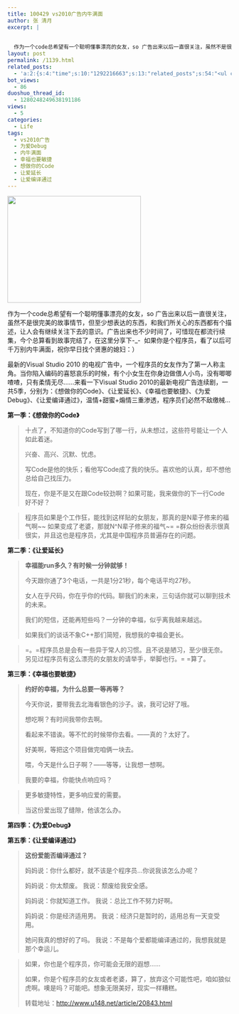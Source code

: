 ```yaml
---
title: 100429 vs2010广告内牛满面
author: 张 清月
excerpt: |
  
  
  作为一个code总希望有一个聪明懂事漂亮的女友，so 广告出来以后一直很关注，虽然不是很完美的故事情节，...
layout: post
permalink: /1139.html
related_posts:
  - 'a:2:{s:4:"time";s:10:"1292216663";s:13:"related_posts";s:54:"<ul class="related_post"><li>No Related Post</li></ul>";}'
bot_views:
  - 86
duoshuo_thread_id:
  - 1280248249638191186
views:
  - 5
categories:
  - Life
tags:
  - vs2010广告
  - 为爱Debug
  - 内牛满面
  - 幸福也要敏捷
  - 想做你的Code
  - 让爱延长
  - 让爱编译通过
---
```

[<img class="aligncenter size-medium wp-image-1140" title="vs20101" src="http://www.80aj.com/wp-content/uploads/2010/04/vs20101-300x240.jpg" alt="" width="300" height="240" />][1]

作为一个code总希望有一个聪明懂事漂亮的女友，so 广告出来以后一直很关注，虽然不是很完美的故事情节，但至少想表达的东西，和我们所关心的东西都有个描述，让人会有继续关注下去的意识。广告出来也不少时间了，可惜现在都流行续集，今个总算看到故事完结了，在这里分享下-_-  如果你是个程序员，看了以后可千万别内牛满面，祝你早日找个贤惠的媳妇：）

最新的Visual Studio 2010 的电视广告中，一个程序员的女友作为了第一人称主角。当你陷入编码的喜怒哀乐的时候，有个小女生在你身边做偎人小鸟，没有唧唧喳喳，只有柔情无尽……来看一下Visual Studio 2010的最新电视广告连续剧，一共5季，分别为：《想做你的Code》、《让爱延长》、《幸福也要敏捷》、《为爱Debug》、《让爱编译通过》，温情+甜蜜+煽情三重渗透，程序员们必然不敌缴械&#8230;

**第一季：《想做你的Code》**



> 十点了，不知道你的Code写到了哪一行，从未想过，这些符号能让一个人如此着迷。
> 
> 兴奋、高兴、沉默、忧虑。
> 
> 写Code是他的快乐；看他写Code成了我的快乐。喜欢他的认真，却不想他总给自己找压力。
> 
> 现在，你是不是又在跟Code较劲啊？如果可能，我来做你的下一行Code 好不好？

> 程序员如果是个工作狂，能找到这样贴的女朋友，那真的是N辈子修来的福气啊~~ 如果变成了老婆，那就N^N辈子修来的福气~= =群众纷纷表示很真很实，并且这也是程序员，尤其是中国程序员普遍存在的问题。

**第二季：《让爱延长》**



> **幸福能run多久？有时候一分钟就够！**
> 
> 今天跟你通了3个电话，一共是1分21秒，每个电话平均27秒。
> 
> 女人在乎尺码，你在乎你的代码。聊我们的未来，三句话你就可以聊到技术的未来。
> 
> 我们的短信，还能再短些吗？一分钟的幸福，似乎离我越来越远。
> 
> 如果我们的谈话不象C++那们简短，我想我的幸福会更长。

> =。=程序员总是会有一些异于常人的习惯。且不说是陋习，至少很无奈。另见过程序员有这么漂亮的女朋友的请举手，举脚也行。= =算了。

**第三季：《幸福也要敏捷》**



> **约好的幸福，为什么总要一等再等？**
> 
> 今天你说，要带我去北海看银色的沙子。诶，我可记好了哦。
> 
> 想吃啊？有时间我带你去啊。
> 
> 看起来不错诶。等不忙的时候带你去看。——真的？太好了。
> 
> 好美啊，等把这个项目做完咱俩一块去。
> 
> 喂，今天是什么日子啊？——等等，让我想一想啊。
> 
> 我要的幸福，你能快点响应吗？

> 更多敏捷特性，更多响应爱的需要。
> 
> 当这份爱出现了缝隙，他该怎么办。

**第四季：《为爱Debug》**



**第五季：《让爱编译通过》**



> **这份爱能否编译通过？**
> 
> 妈妈说：你什么都好，就不该是个程序员&#8230;你说我该怎么办呢？
> 
> 妈妈说：你太颓废。 我说：颓废给我安全感。
> 
> 妈妈说：你就知道工作。 我说：总比工作不努力好啊。
> 
> 妈妈说：你是经济适用男。 我说：经济只是暂时的，适用总有一天变受用。
> 
> 她问我真的想好的了吗。 我说：不是每个爱都能编译通过的，我想我就是那个幸运儿。

> 如果，你也是个程序员，你可能会无限的遐想……
> 
> 如果，你是个程序员的女友或者老婆，算了，放弃这个可能性吧，咱如狼似虎啊。噢是吗？可能吧。想象无限美好，现实一样糟糕。
> 
> 转载地址：<http://www.u148.net/article/20843.html>

 [1]: http://www.80aj.com/wp-content/uploads/2010/04/vs20101.jpg